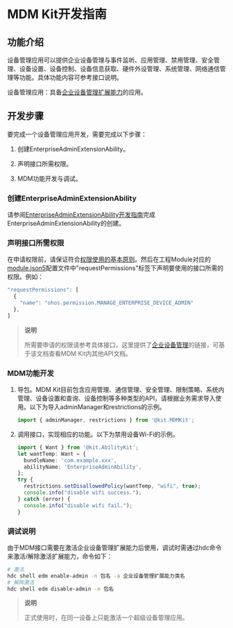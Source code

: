 # MDM Kit开发指南

## 功能介绍

设备管理应用可以提供企业设备管理与事件监听、应用管理、禁用管理、安全管理、设备设置、设备控制、设备信息获取、硬件外设管理、系统管理、网络通信管理等功能。具体功能内容可参考接口说明。

设备管理应用：具备[企业设备管理扩展能力](./mdm-kit-admin.md)的应用。

## 开发步骤

要完成一个设备管理应用开发，需要完成以下步骤：

<!--RP1-->

1. 创建EnterpriseAdminExtensionAbility。

2. 声明接口所需权限。

3. MDM功能开发与调试。

<!--RP1End-->


<!--RP2--><!--RP2End-->

### 创建EnterpriseAdminExtensionAbility

请参阅[EnterpriseAdminExtensionAbility开发指南](./mdm-kit-admin.md)完成EnterpriseAdminExtensionAbility的创建。

### 声明接口所需权限

在申请权限前，请保证符合[权限使用的基本原则](../security/AccessToken/app-permission-mgmt-overview.md#权限使用的基本原则)。然后在工程Module对应的[module.json5](../quick-start/module-configuration-file.md)配置文件中"requestPermissions"标签下声明要使用的接口所需的权限。例如：

```ts
"requestPermissions": [
  {
    "name": "ohos.permission.MANAGE_ENTERPRISE_DEVICE_ADMIN"
  },
]
```

> **说明**
> 
> 所需要申请的权限请参考具体接口，这里提供了[企业设备管理](../reference/apis-mdm-kit/js-apis-enterprise-adminManager.md)的链接，可基于该文档查看MDM Kit内其他API文档。
>
> <!--RP4--><!--RP4End-->

### MDM功能开发

1. 导包。MDM Kit目前包含应用管理、通信管理、安全管理、限制策略、系统内管理、设备设置和查询、设备控制等多种类型的API，请根据业务需求导入使用。以下为导入adminManager和restrictions的示例。

   ```ts
   import { adminManager, restrictions } from '@kit.MDMKit';
   ```

2. 调用接口，实现相应的功能。以下为禁用设备Wi-Fi的示例。

   ```ts
   import { Want } from '@kit.AbilityKit';
   let wantTemp: Want = {
     bundleName: 'com.example.xxx',
     abilityName: 'EnterpriseAdminAbility',
   };
   try {
     restrictions.setDisallowedPolicy(wantTemp, "wifi", true);
     console.info("disable wifi success.");
   } catch (error) {
     console.info("disable wifi fail.");
   }
   ```

### 调试说明

由于MDM接口需要在激活企业设备管理扩展能力后使用，调试时需通过hdc命令来激活/解除激活扩展能力，命令如下：

```bash
# 激活
hdc shell edm enable-admin -n 包名 -a 企业设备管理扩展能力类名
# 解除激活
hdc shell edm disable-admin -n 包名
```

> **说明**
> 
> 正式使用时，在同一设备上只能激活一个超级设备管理应用。
>
> <!--RP5--><!--RP5End-->
 
<!--RP6--><!--RP6End-->
